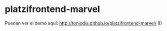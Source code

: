 # platzifrontend-marvel
Pueden ver el demo aquí: http://toniodis.github.io/platzifrontend-marvel/ 8)
